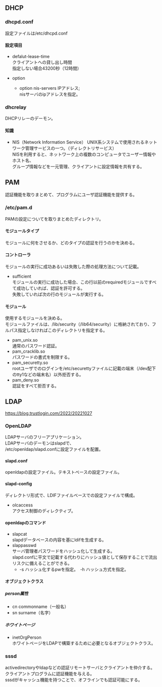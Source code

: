 ##  DHCP

###  dhcpd.conf  
設定ファイルは/etc/dhcpd.conf

####  設定項目  
-  defalut-lease-time  
クライアントへの貸し出し時間  
指定しない場合43200秒（12時間）  

-  option  
    -  option nis-servers IPアドレス;  
    nisサーバのipアドレスを指定。  

###  dhcrelay  
DHCPリレーのデーモン。  

####  知識
-  NIS（Network Information Service） 
UNIX系システムで使用されるネットワーク管理サービスの一つ。（ディレクトリサービス）  
NISを利用すると、ネットワーク上の複数のコンピュータでユーザー情報やホスト名、  
グループ情報などを一元管理、クライアントに設定情報を共有する。  

##  PAM  
認証機能を取りまとめて、プログラムにユーザ認証機能を提供する。  

###  /etc/pam.d  
PAMの設定についてを取りまとめたディレクトリ。

####  モジュールタイプ  
モジュールに何をさせるか、どのタイプの認証を行うのかを決める。

####  コントローラ  
モジュールの実行に成功あるいは失敗した際の処理方法について記載。  
-  sufficient  
モジュールの実行に成功した場合、この行以前のrequiredモジュールですべて成功していれば、認証を許可する。  
失敗していれば次の行のモジュールが実行する。  

####  モジュール  
使用するモジュールを決める。  
モジュールファイルは、/lib/security（/lib64/security）に格納されており、フルパス指定しなければこのディレクトリを指定する。  

-  pam_unix.so  
通常のパスワード認証。  
-  pam_cracklib.so  
パスワードの書式を制限する。  
-  pam_securetty.so  
rootユーザでのログインを/etc/securettyファイルに記載の端末（/dev配下のtty1などの端末名）以外拒否する。  
-  pam_deny.so  
認証をすべて拒否する。  

##  LDAP  
https://blog.trustlogin.com/2022/20221027  

###  OpenLDAP  
LDAPサーバのフリーアプリケーション。  
LDAPサーバのデーモンはslapdで、  
/etc/openldap/slapd.confに設定ファイルを配置。  

####  slapd.conf  
openldapの設定ファイル。テキストベースの設定ファイル。  

####  slapd-config  
ディレクトリ形式で、LDIFファイルベースでの設定ファイルで構成。  
-  olcaccess  
アクセス制御のディレクティブ。  

####  openldapのコマンド  
-  slapcat  
slapdデータベースの内容を基にldifを生成する。  
-  slappasswd  
サーバ管理者パスワードをハッシュ化して生成する。  
slapd.confに平文で記載する代わりにハッシュ値として保存することで流出リスクに備えることができる。  
    -  -s ハッシュ化するpwを指定。　-h ハッシュ方式を指定。  

####  オブジェクトクラス  
#####  person属性  
-  cn commonname（一般名）  
-  sn surname（名字）  

#####  ホワイトページ  
-  inetOrgPerson  
ホワイトページをLDAPで構築するために必要となるオブジェクトクラス。  

###  sssd  
activedirectoryやldapなどの認証リモートサーバとクライアントを仲介する。  
クライアントプログラムに認証機能を与える。  
sssdがキャッシュ機能を持つことで、オフラインでも認証可能にする。  




